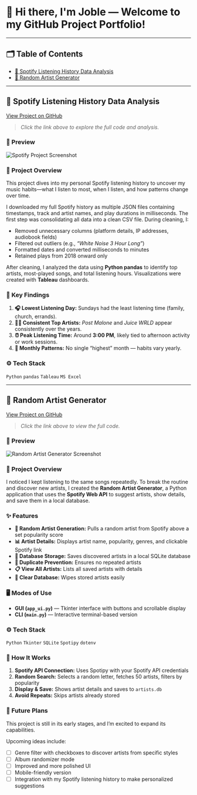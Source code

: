 # 👋 Hi there, I'm Joble — Welcome to my GitHub Project Portfolio! 

---

## 🗂️ Table of Contents
- [🚀 Spotify Listening History Data Analysis](#-spotify-listening-history-data-analysis)
- [🤖 Random Artist Generator](#-random-artist-generator)

---

## 🚀 Spotify Listening History Data Analysis
[View Project on GitHub](https://github.com/Joble9012/Projects/tree/main/MySpotifyListeningHistoryAnalysis)  
> *Click the link above to explore the full code and analysis.*

### 📸 Preview
![Spotify Project Screenshot](https://raw.githubusercontent.com/Joble9012/Projects/main/MySpotifyListeningHistoryAnalysis/screenshot.png)

### 📝 Project Overview
This project dives into my personal Spotify listening history to uncover my music habits—what I listen to most, when I listen, and how patterns change over time.  

I downloaded my full Spotify history as multiple JSON files containing timestamps, track and artist names, and play durations in milliseconds. The first step was consolidating all data into a clean CSV file. During cleaning, I:  
- Removed unnecessary columns (platform details, IP addresses, audiobook fields)  
- Filtered out outliers (e.g., *“White Noise 3 Hour Long”*)  
- Formatted dates and converted milliseconds to minutes  
- Retained plays from 2018 onward only  

After cleaning, I analyzed the data using **Python pandas** to identify top artists, most-played songs, and total listening hours. Visualizations were created with **Tableau** dashboards.

### 🧩 Key Findings
1. **🎧 Lowest Listening Day:** Sundays had the least listening time (family, church, errands).  
2. **👨‍🎤 Consistent Top Artists:** *Post Malone* and *Juice WRLD* appear consistently over the years.  
3. **⏰ Peak Listening Time:** Around **3:00 PM**, likely tied to afternoon activity or work sessions.  
4. **📆 Monthly Patterns:** No single “highest” month — habits vary yearly.

### ⚙️ Tech Stack
`Python` `pandas` `Tableau` `MS Excel`

---

## 🤖 Random Artist Generator
[View Project on GitHub](https://github.com/Joble9012/Projects/tree/main/RandomArtistGenerator)  
> *Click the link above to view the full code.*

### 📸 Preview
![Random Artist Generator Screenshot](https://raw.githubusercontent.com/yourusername/project-two/main/demo.png)

### 📝 Project Overview
I noticed I kept listening to the same songs repeatedly. To break the routine and discover new artists, I created the **Random Artist Generator**, a Python application that uses the **Spotify Web API** to suggest artists, show details, and save them in a local database.

### ✨ Features
- **🎲 Random Artist Generation:** Pulls a random artist from Spotify above a set popularity score  
- **📊 Artist Details:** Displays artist name, popularity, genres, and clickable Spotify link  
- **💾 Database Storage:** Saves discovered artists in a local SQLite database  
- **🚫 Duplicate Prevention:** Ensures no repeated artists  
- **📋 View All Artists:** Lists all saved artists with details  
- **🧹 Clear Database:** Wipes stored artists easily

### 🖥️ Modes of Use
- **GUI (`app_ui.py`)** — Tkinter interface with buttons and scrollable display  
- **CLI (`main.py`)** — Interactive terminal-based version

### ⚙️ Tech Stack
`Python` `Tkinter` `SQLite` `Spotipy` `dotenv`

### 🔧 How It Works
1. **Spotify API Connection:** Uses Spotipy with your Spotify API credentials  
2. **Random Search:** Selects a random letter, fetches 50 artists, filters by popularity  
3. **Display & Save:** Shows artist details and saves to `artists.db`  
4. **Avoid Repeats:** Skips artists already stored

### 🚀 Future Plans
This project is still in its early stages, and I’m excited to expand its capabilities.  

Upcoming ideas include:  
- [ ] Genre filter with checkboxes to discover artists from specific styles  
- [ ] Album randomizer mode  
- [ ] Improved and more polished UI  
- [ ] Mobile-friendly version  
- [ ] Integration with my Spotify listening history to make personalized suggestions
